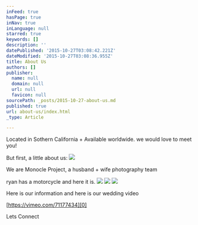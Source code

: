 ```yaml
---
inFeed: true
hasPage: true
inNav: true
inLanguage: null
starred: true
keywords: []
description: ''
datePublished: '2015-10-27T03:08:42.221Z'
dateModified: '2015-10-27T03:08:36.955Z'
title: About Us
authors: []
publisher:
  name: null
  domain: null
  url: null
  favicon: null
sourcePath: _posts/2015-10-27-about-us.md
published: true
url: about-us/index.html
_type: Article

---
```

Located in Sothern California + Available worldwide. we would love to meet you!

But first, a little about us:
![](https://the-grid-user-content.s3-us-west-2.amazonaws.com/87f9f504-688d-4b71-bb93-6cd4135d160b.jpg)

We are Monocle Project, a husband + wife photography team 

ryan has a motorcycle and here it is.
![](https://the-grid-user-content.s3-us-west-2.amazonaws.com/e286e4a0-c198-4b0e-932f-f63932159987.jpg)
![](https://the-grid-user-content.s3-us-west-2.amazonaws.com/9b786584-8459-486c-a273-365cca1d0d71.jpg)
![](https://the-grid-user-content.s3-us-west-2.amazonaws.com/1ba3644b-0ad4-4bdd-9293-5810a4052737.jpg)

Here is our information and here is our wedding video

[https://vimeo.com/71177434][0]

Lets Connect

[0]: https://vimeo.com/71177434